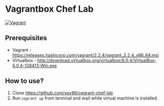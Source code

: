 # Vagrantbox Chef Lab

[![Vagrant](https://img.shields.io/badge/vagrant-chef_lab-orange.svg)]()

## Prerequisites
* Vagrant - https://releases.hashicorp.com/vagrant/2.2.4/vagrant_2.2.4_x86_64.msi
* Virtualbox - http://download.virtualbox.org/virtualbox/6.0.4/VirtualBox-6.0.4-128413-Win.exe

## How to use?

1. Clone https://github.com/spy86/vagrant-chef-lab
2. Run `vagrant up` from terminal and wait while virtual machine is installed.
